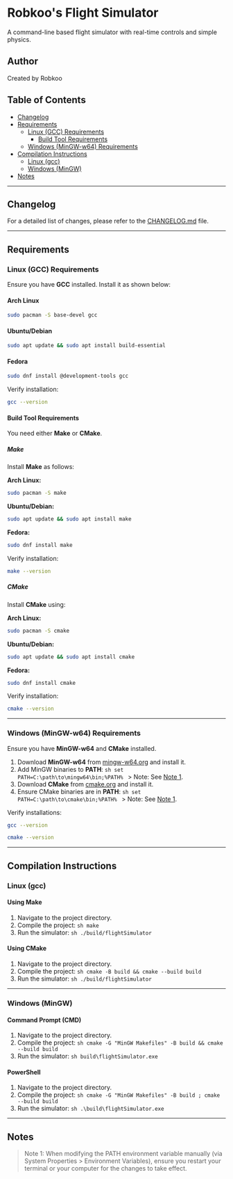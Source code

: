 # Robkoo's Flight Simulator

A command-line based flight simulator with real-time controls and simple physics.

## Author

Created by Robkoo

## Table of Contents

- [Changelog](#changelog)
- [Requirements](#requirements)
    - [Linux (GCC) Requirements](#linux-gcc-requirements)
        - [Build Tool Requirements](#build-tool-requirements)
    - [Windows (MinGW-w64) Requirements](#windows-mingw-w64-requirements)
- [Compilation Instructions](#compilation-instructions)
    - [Linux (gcc)](#linux-gcc)
    - [Windows (MinGW)](#windows-mingw)
- [Notes](#notes)

---

## Changelog

For a detailed list of changes, please refer to the [CHANGELOG.md](CHANGELOG.md) file.

---

## Requirements

### Linux (GCC) Requirements

Ensure you have **GCC** installed. Install it as shown below:

#### Arch Linux
```sh
sudo pacman -S base-devel gcc
```

#### Ubuntu/Debian
```sh
sudo apt update && sudo apt install build-essential
```

#### Fedora
```sh
sudo dnf install @development-tools gcc
```

Verify installation:
```sh
gcc --version
```

#### Build Tool Requirements

You need either **Make** or **CMake**.

##### Make

Install **Make** as follows:

**Arch Linux:**
```sh
sudo pacman -S make
```

**Ubuntu/Debian:**
```sh
sudo apt update && sudo apt install make
```

**Fedora:**
```sh
sudo dnf install make
```

Verify installation:
```sh
make --version
```

##### CMake

Install **CMake** using:

**Arch Linux:**
```sh
sudo pacman -S cmake
```

**Ubuntu/Debian:**
```sh
sudo apt update && sudo apt install cmake
```

**Fedora:**
```sh
sudo dnf install cmake
```

Verify installation:
```sh
cmake --version
```

---

### Windows (MinGW-w64) Requirements

Ensure you have **MinGW-w64** and **CMake** installed.

1. Download **MinGW-w64** from [mingw-w64.org](https://www.mingw-w64.org/downloads/) and install it.
2. Add MinGW binaries to **PATH**:
        ```sh
        set PATH=C:\path\to\mingw64\bin;%PATH%
        ```
        > Note: See [Note 1](#note-1).
3. Download **CMake** from [cmake.org](https://cmake.org/download/) and install it.
4. Ensure CMake binaries are in **PATH**:
        ```sh
        set PATH=C:\path\to\cmake\bin;%PATH%
        ```
        > Note: See [Note 1](#note-1).

Verify installations:
```sh
gcc --version
```
```sh
cmake --version
```

---

## Compilation Instructions

### Linux (gcc)

#### Using Make

1. Navigate to the project directory.
2. Compile the project:
        ```sh
        make
        ```
3. Run the simulator:
        ```sh
        ./build/flightSimulator
        ```

#### Using CMake

1. Navigate to the project directory.
2. Compile the project:
        ```sh
        cmake -B build && cmake --build build
        ```
3. Run the simulator:
        ```sh
        ./build/flightSimulator
        ```

---

### Windows (MinGW)

#### Command Prompt (CMD)

1. Navigate to the project directory.
2. Compile the project:
        ```sh
        cmake -G "MinGW Makefiles" -B build && cmake --build build
        ```
3. Run the simulator:
        ```sh
        build\flightSimulator.exe
        ```

#### PowerShell

1. Navigate to the project directory.
2. Compile the project:
        ```sh
        cmake -G "MinGW Makefiles" -B build ; cmake --build build
        ```
3. Run the simulator:
        ```sh
        .\build\flightSimulator.exe
        ```

---

## Notes

<a name="note-1"></a>
> Note 1: When modifying the PATH environment variable manually (via System Properties > Environment Variables), ensure you restart your terminal or your computer for the changes to take effect.